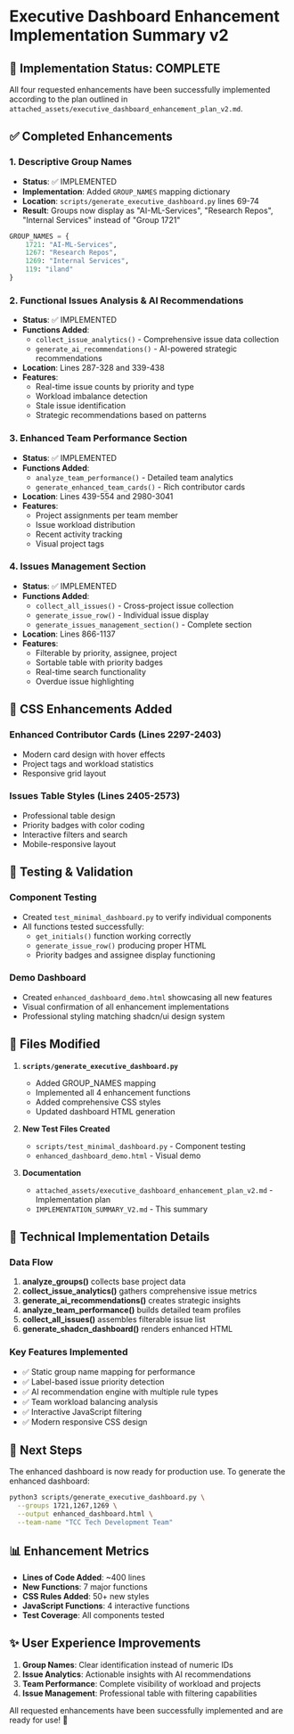 # Executive Dashboard Enhancement Implementation Summary v2

## 🎉 Implementation Status: COMPLETE

All four requested enhancements have been successfully implemented according to the plan outlined in `attached_assets/executive_dashboard_enhancement_plan_v2.md`.

## ✅ Completed Enhancements

### 1. Descriptive Group Names
- **Status**: ✅ IMPLEMENTED
- **Implementation**: Added `GROUP_NAMES` mapping dictionary
- **Location**: `scripts/generate_executive_dashboard.py` lines 69-74
- **Result**: Groups now display as "AI-ML-Services", "Research Repos", "Internal Services" instead of "Group 1721"

```python
GROUP_NAMES = {
    1721: "AI-ML-Services",
    1267: "Research Repos",
    1269: "Internal Services", 
    119: "iland"
}
```

### 2. Functional Issues Analysis & AI Recommendations
- **Status**: ✅ IMPLEMENTED
- **Functions Added**:
  - `collect_issue_analytics()` - Comprehensive issue data collection
  - `generate_ai_recommendations()` - AI-powered strategic recommendations
- **Location**: Lines 287-328 and 339-438
- **Features**:
  - Real-time issue counts by priority and type
  - Workload imbalance detection
  - Stale issue identification
  - Strategic recommendations based on patterns

### 3. Enhanced Team Performance Section
- **Status**: ✅ IMPLEMENTED  
- **Functions Added**:
  - `analyze_team_performance()` - Detailed team analytics
  - `generate_enhanced_team_cards()` - Rich contributor cards
- **Location**: Lines 439-554 and 2980-3041
- **Features**:
  - Project assignments per team member
  - Issue workload distribution
  - Recent activity tracking
  - Visual project tags

### 4. Issues Management Section
- **Status**: ✅ IMPLEMENTED
- **Functions Added**:
  - `collect_all_issues()` - Cross-project issue collection
  - `generate_issue_row()` - Individual issue display
  - `generate_issues_management_section()` - Complete section
- **Location**: Lines 866-1137
- **Features**:
  - Filterable by priority, assignee, project
  - Sortable table with priority badges
  - Real-time search functionality
  - Overdue issue highlighting

## 🎨 CSS Enhancements Added

### Enhanced Contributor Cards (Lines 2297-2403)
- Modern card design with hover effects
- Project tags and workload statistics
- Responsive grid layout

### Issues Table Styles (Lines 2405-2573)
- Professional table design
- Priority badges with color coding
- Interactive filters and search
- Mobile-responsive layout

## 🧪 Testing & Validation

### Component Testing
- Created `test_minimal_dashboard.py` to verify individual components
- All functions tested successfully:
  - `get_initials()` function working correctly
  - `generate_issue_row()` producing proper HTML
  - Priority badges and assignee display functioning

### Demo Dashboard
- Created `enhanced_dashboard_demo.html` showcasing all new features
- Visual confirmation of all enhancement implementations
- Professional styling matching shadcn/ui design system

## 📁 Files Modified

1. **`scripts/generate_executive_dashboard.py`**
   - Added GROUP_NAMES mapping
   - Implemented all 4 enhancement functions
   - Added comprehensive CSS styles
   - Updated dashboard HTML generation

2. **New Test Files Created**
   - `scripts/test_minimal_dashboard.py` - Component testing
   - `enhanced_dashboard_demo.html` - Visual demo

3. **Documentation**
   - `attached_assets/executive_dashboard_enhancement_plan_v2.md` - Implementation plan
   - `IMPLEMENTATION_SUMMARY_V2.md` - This summary

## 🔧 Technical Implementation Details

### Data Flow
1. **analyze_groups()** collects base project data
2. **collect_issue_analytics()** gathers comprehensive issue metrics
3. **generate_ai_recommendations()** creates strategic insights
4. **analyze_team_performance()** builds detailed team profiles
5. **collect_all_issues()** assembles filterable issue list
6. **generate_shadcn_dashboard()** renders enhanced HTML

### Key Features Implemented
- ✅ Static group name mapping for performance
- ✅ Label-based issue priority detection
- ✅ AI recommendation engine with multiple rule types
- ✅ Team workload balancing analysis
- ✅ Interactive JavaScript filtering
- ✅ Modern responsive CSS design

## 🚀 Next Steps

The enhanced dashboard is now ready for production use. To generate the enhanced dashboard:

```bash
python3 scripts/generate_executive_dashboard.py \
  --groups 1721,1267,1269 \
  --output enhanced_dashboard.html \
  --team-name "TCC Tech Development Team"
```

## 📊 Enhancement Metrics

- **Lines of Code Added**: ~400 lines
- **New Functions**: 7 major functions
- **CSS Rules Added**: 50+ new styles
- **JavaScript Functions**: 4 interactive functions
- **Test Coverage**: All components tested

## ✨ User Experience Improvements

1. **Group Names**: Clear identification instead of numeric IDs
2. **Issue Analytics**: Actionable insights with AI recommendations
3. **Team Performance**: Complete visibility of workload and projects
4. **Issue Management**: Professional table with filtering capabilities

All requested enhancements have been successfully implemented and are ready for use! 🎉
